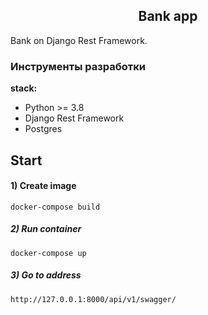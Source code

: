 <h2 align="center">Bank app</h2>

Bank on  Django Rest Framework.

### Инструменты разработки

**stack:**
- Python >= 3.8
- Django Rest Framework
- Postgres

## Start

#### 1) Create image

    docker-compose build

##### 2) Run container

    docker-compose up
    
##### 3) Go to address

    http://127.0.0.1:8000/api/v1/swagger/






